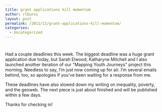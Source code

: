```yaml
---
title: grant applications kill momentum
author: rlburns
layout: post
permalink: /2011/11/grant-applications-kill-momentum/
categories:
  - Uncategorized
---
```

# 

Had a couple deadlines this week. The biggest deadline was a huge grant application due today, but Sarah Elwood, Katharyne Mitchell and I also launched another iteration of our "Mapping Youth Journeys" project this morning. Needless to say, I’m just now coming up for air. I’m several emails behind, too, so apologies if you’ve been waiting for a response from me.

These deadlines have also slowed down my writing on inequality, poverty, and the geoweb. The next piece is just about finished and will be published within a few days. 

Thanks for checking in!